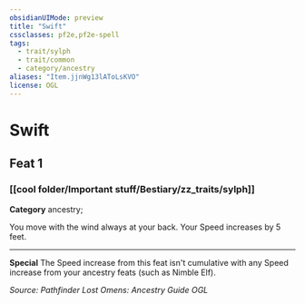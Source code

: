 ```yaml
---
obsidianUIMode: preview
title: "Swift"
cssclasses: pf2e,pf2e-spell
tags:
  - trait/sylph
  - trait/common
  - category/ancestry
aliases: "Item.jjnWg13lAToLsKVO"
license: OGL
---
```

# Swift
## Feat 1
### [[cool folder/Important stuff/Bestiary/zz_traits/sylph]]

**Category** ancestry; 




You move with the wind always at your back. Your Speed increases by 5 feet.

* * *

**Special** The Speed increase from this feat isn't cumulative with any Speed increase from your ancestry feats (such as Nimble Elf).

*Source: Pathfinder Lost Omens: Ancestry Guide*
*OGL*